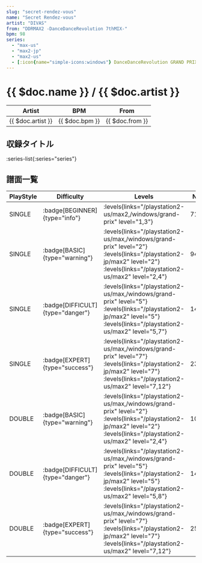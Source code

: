 ```yaml
---
slug: "secret-rendez-vous"
name: "Secret Rendez-vous"
artist: "DIVAS"
from: "DDRMAX2 -DanceDanceRevolution 7thMIX-"
bpm: 98
series:
  - "max-us"
  - "max2-jp"
  - "max2-us"
  - [:icon{name="simple-icons:windows"} DanceDanceRevolution GRAND PRIX](/windows/grand-prix)
---
```


# {{ $doc.name }} / {{ $doc.artist }}

|Artist|BPM|From|
|------|---|----|
|{{ $doc.artist }}|{{ $doc.bpm }}|{{ $doc.from }}|

## 収録タイトル

:series-list{:series="series"}

## 譜面一覧

|PlayStyle|Difficulty|Levels|Notes|Movie|
|---------|----------|------|-----|-----|
|SINGLE| :badge[BEGINNER]{type="info"}| :levels{links="/playstation2-us/max2,/windows/grand-prix" level="1,3"}|71/0||
|SINGLE| :badge[BASIC]{type="warning"}| :levels{links="/playstation2-us/max,/windows/grand-prix" level="2"} :levels{links="/playstation2-jp/max2" level="2"} :levels{links="/playstation2-us/max2" level="2,4"}|94/1||
|SINGLE| :badge[DIFFICULT]{type="danger"}| :levels{links="/playstation2-us/max,/windows/grand-prix" level="5"} :levels{links="/playstation2-jp/max2" level="5"} :levels{links="/playstation2-us/max2" level="5,7"}|146/3||
|SINGLE| :badge[EXPERT]{type="success"}| :levels{links="/playstation2-us/max,/windows/grand-prix" level="7"} :levels{links="/playstation2-jp/max2" level="7"} :levels{links="/playstation2-us/max2" level="7,12"}|237/12||
|DOUBLE| :badge[BASIC]{type="warning"}| :levels{links="/playstation2-us/max,/windows/grand-prix" level="2"} :levels{links="/playstation2-jp/max2" level="2"} :levels{links="/playstation2-us/max2" level="2,4"}|101/1||
|DOUBLE| :badge[DIFFICULT]{type="danger"}| :levels{links="/playstation2-us/max,/windows/grand-prix" level="5"} :levels{links="/playstation2-jp/max2" level="5"} :levels{links="/playstation2-us/max2" level="5,8"}|148/2||
|DOUBLE| :badge[EXPERT]{type="success"}| :levels{links="/playstation2-us/max,/windows/grand-prix" level="7"} :levels{links="/playstation2-jp/max2" level="7"} :levels{links="/playstation2-us/max2" level="7,12"}|256/8||
